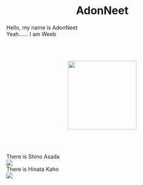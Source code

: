 <h1 align= "center"><b>AdonNeet</b></h1>
<p>
  Hello, my name is AdonNeet <br>
  Yeah...... I am Weeb                              
</p>
<br> <br>
<p align="center">
  <img height="180em" src="https://github-readme-stats-eight-theta.vercel.app/api?username=AdonNeet&show_icons=true&theme=tokyonight&include_all_commits=true&count_private=true"/>
  <!--<img height="180em" src="https://github-readme-stats-eight-theta.vercel.app/api/top-langs/?username=AdonNeet&layout=compact&langs_count=8&theme=tokyonight"/>-->
</p>
<br><br>
<p>
  There is Shino Asada <br>
  <img align="center" src="https://media.discordapp.net/attachments/736546127075213392/1052531677265670214/Sinon_85speed_640x360.gif"/>  
  <br>
  There is Hinata Kaho <br>
  <img align="center" src="https://cdn.discordapp.com/attachments/736546127075213392/1052519488819581040/HinataKaho_75speed.gif"]
</p>
